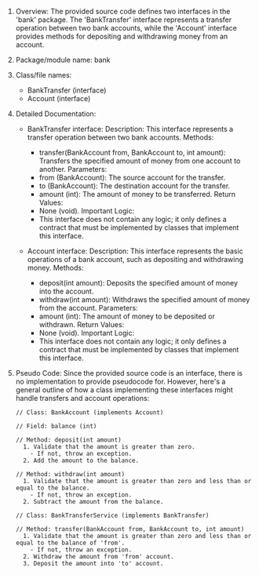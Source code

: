 1. Overview:
     The provided source code defines two interfaces in the 'bank' package. The 'BankTransfer' interface represents a transfer operation between two bank accounts, while the 'Account' interface provides methods for depositing and withdrawing money from an account.

  2. Package/module name:
     bank

  3. Class/file names:
     - BankTransfer (interface)
     - Account (interface)

  4. Detailed Documentation:

     - BankTransfer interface:
       Description: This interface represents a transfer operation between two bank accounts.
       Methods:
         - transfer(BankAccount from, BankAccount to, int amount): Transfers the specified amount of money from one account to another.
       Parameters:
         - from (BankAccount): The source account for the transfer.
         - to (BankAccount): The destination account for the transfer.
         - amount (int): The amount of money to be transferred.
       Return Values:
         - None (void).
       Important Logic:
         - This interface does not contain any logic; it only defines a contract that must be implemented by classes that implement this interface.

     - Account interface:
       Description: This interface represents the basic operations of a bank account, such as depositing and withdrawing money.
       Methods:
         - deposit(int amount): Deposits the specified amount of money into the account.
         - withdraw(int amount): Withdraws the specified amount of money from the account.
       Parameters:
         - amount (int): The amount of money to be deposited or withdrawn.
       Return Values:
         - None (void).
       Important Logic:
         - This interface does not contain any logic; it only defines a contract that must be implemented by classes that implement this interface.

  5. Pseudo Code:
     Since the provided source code is an interface, there is no implementation to provide pseudocode for. However, here's a general outline of how a class implementing these interfaces might handle transfers and account operations:

     ```
     // Class: BankAccount (implements Account)

     // Field: balance (int)

     // Method: deposit(int amount)
       1. Validate that the amount is greater than zero.
         - If not, throw an exception.
       2. Add the amount to the balance.

     // Method: withdraw(int amount)
       1. Validate that the amount is greater than zero and less than or equal to the balance.
         - If not, throw an exception.
       2. Subtract the amount from the balance.

     // Class: BankTransferService (implements BankTransfer)

     // Method: transfer(BankAccount from, BankAccount to, int amount)
       1. Validate that the amount is greater than zero and less than or equal to the balance of 'from'.
         - If not, throw an exception.
       2. Withdraw the amount from 'from' account.
       3. Deposit the amount into 'to' account.
     ```